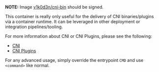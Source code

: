 **NOTE:** Image [v1k0d3n/cni-bin](https://hub.docker.com/r/v1k0d3n/cni-bin/tags/) should be signed.

This container is really only useful for the delivery of CNI binaries/plugins via a container runtime. It can be leveraged in other deployment or integration pipelines/tooling.

For more information about CNI or CNI Plugins, please see the following:<br>
- [CNI](https://github.com/containernetworking/cni)
- [CNI Plugins](https://github.com/containernetworking/cni)

For any advanced usage, simply override the entrypoint `CMD` and use `<command>` like normal.
